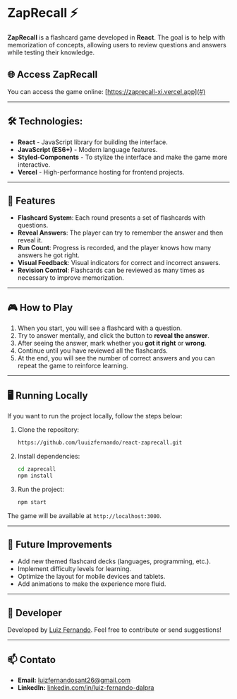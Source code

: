 # ZapRecall ⚡️

**ZapRecall** is a flashcard game developed in **React**. The goal is to help with memorization of concepts, allowing users to review questions and answers while testing their knowledge.

## 🌐 Access ZapRecall

You can access the game online: 
[https://zaprecall-xi.vercel.app](#)

---

## 🛠️ Technologies:

- **React** - JavaScript library for building the interface.
- **JavaScript (ES6+)** - Modern language features.
- **Styled-Components** - To stylize the interface and make the game more interactive.
- **Vercel** - High-performance hosting for frontend projects.

---

## 🚀 Features

- **Flashcard System**: Each round presents a set of flashcards with questions.
- **Reveal Answers**: The player can try to remember the answer and then reveal it.
- **Run Count**: Progress is recorded, and the player knows how many answers he got right.
- **Visual Feedback**: Visual indicators for correct and incorrect answers.
- **Revision Control**: Flashcards can be reviewed as many times as necessary to improve memorization.

---

## 🎮 How to Play

1. When you start, you will see a flashcard with a question.
2. Try to answer mentally, and click the button to **reveal the answer**.
3. After seeing the answer, mark whether you **got it right** or **wrong**.
4. Continue until you have reviewed all the flashcards.
5. At the end, you will see the number of correct answers and you can repeat the game to reinforce learning.

---

## 🖥️ Running Locally

If you want to run the project locally, follow the steps below:

1. Clone the repository:

    ```bash
    https://github.com/luuizfernando/react-zaprecall.git
    ```

2. Install dependencies:

    ```bash
    cd zaprecall
    npm install
    ```

3. Run the project:

    ```bash
    npm start
    ```

The game will be available at `http://localhost:3000`.

---

## 📝 Future Improvements

- Add new themed flashcard decks (languages, programming, etc.).
- Implement difficulty levels for learning.
- Optimize the layout for mobile devices and tablets.
- Add animations to make the experience more fluid.

---

## 👤 Developer

Developed by [Luiz Fernando](https://github.com/luizfernando2644). Feel free to contribute or send suggestions!

---

## 📫 Contato

- **Email:** [luizfernandosant26@gmail.com](mailto:luizfernandosant26@gmail.com)
- **LinkedIn:** [linkedin.com/in/luiz-fernando-dalpra](https://linkedin.com/in/luiz-fernando-dalpra)
